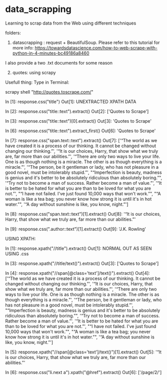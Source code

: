 # data_scrapping
Learning to scrap data from the Web using different techniques

folders: 

1. datascrapping : request + BeautifulSoup. Please refer to this tutorial for more info: https://towardsdatascience.com/how-to-web-scrape-with-python-in-4-minutes-bc49186a8460

I also provide a two .txt documents for some reason

2. quotes: using scrapy 

Usefull thing: Type in Terminal: 

scrapy shell "http://quotes.toscrape.com/"

In [1]: response.css("title")
Out[1]: UNEXTRACTED XPATH DATA


In [2]: response.css("title::text").extract()
Out[2]: ['Quotes to Scrape']


In [3]: response.css("title::text")[0].extract()
Out[3]: 'Quotes to Scrape'


In [6]: response.css("title::text").extract_first()
Out[6]: 'Quotes to Scrape'

In [7]: response.css("span.text::text").extract()
Out[7]: 
['“The world as we have created it is a process of our thinking. It cannot be changed without changing our thinking.”',
 '“It is our choices, Harry, that show what we truly are, far more than our abilities.”',
 '“There are only two ways to live your life. One is as though nothing is a miracle. The other is as though everything is a miracle.”',
 '“The person, be it gentleman or lady, who has not pleasure in a good novel, must be intolerably stupid.”',
 "“Imperfection is beauty, madness is genius and it's better to be absolutely ridiculous than absolutely boring.”",
 '“Try not to become a man of success. Rather become a man of value.”',
 '“It is better to be hated for what you are than to be loved for what you are not.”',
 "“I have not failed. I've just found 10,000 ways that won't work.”",
 "“A woman is like a tea bag; you never know how strong it is until it's in hot water.”",
 '“A day without sunshine is like, you know, night.”']

In [8]: response.css("span.text::text")[1].extract()
Out[8]: '“It is our choices, Harry, that show what we truly are, far more than our abilities.”'

In [9]: response.css(".author::text")[1].extract()
Out[9]: 'J.K. Rowling'


USING XPATH:

In [1]: response.xpath("//title").extract()
Out[1]: NORMAL OUT AS SEEN USING .css

In [3]: response.xpath("//title/text()").extract()
Out[3]: ['Quotes to Scrape']


In [4]: response.xpath("//span[@class='text']/text()").extract()
Out[4]: 
['“The world as we have created it is a process of our thinking. It cannot be changed without changing our thinking.”',
 '“It is our choices, Harry, that show what we truly are, far more than our abilities.”',
 '“There are only two ways to live your life. One is as though nothing is a miracle. The other is as though everything is a miracle.”',
 '“The person, be it gentleman or lady, who has not pleasure in a good novel, must be intolerably stupid.”',
 "“Imperfection is beauty, madness is genius and it's better to be absolutely ridiculous than absolutely boring.”",
 '“Try not to become a man of success. Rather become a man of value.”',
 '“It is better to be hated for what you are than to be loved for what you are not.”',
 "“I have not failed. I've just found 10,000 ways that won't work.”",
 "“A woman is like a tea bag; you never know how strong it is until it's in hot water.”",
 '“A day without sunshine is like, you know, night.”']

In [5]: response.xpath("//span[@class='text']/text()")[1].extract()
Out[5]: '“It is our choices, Harry, that show what we truly are, far more than our abilities.”'

In [6]: response.css("li.next a").xpath("@href").extract()
Out[6]: ['/page/2/']

